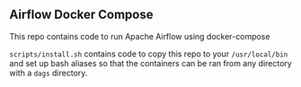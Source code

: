 ## Airflow Docker Compose

This repo contains code to run Apache Airflow using docker-compose

`scripts/install.sh` contains code to copy this repo to your `/usr/local/bin` and set up bash aliases so that the containers can be ran from any directory with a `dags` directory.
 
